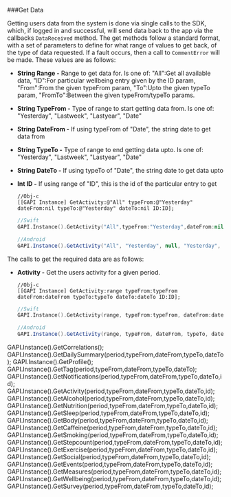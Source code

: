 ###Get Data

Getting users data from the system is done via single calls to the SDK, which, if logged in and successful, will send data back to the app via the callbacks `DataReceived` method. The get methods follow a standard format, with a set of parameters to define for what range of values to get back, of the type of data requested.  If a fault occurs, then a call to `CommentError` will be made. These values are as follows:

 *  **String Range -**  Range to get data for. Is one of: "All":Get all available data, "ID":For particular wellbeing entry given by the ID param, "From":From the given typeFrom param, "To":Upto the given typeTo param, "FromTo":Between the given typeFrom/typeTo params.
 *  **String TypeFrom -** Type of range to start getting data from. Is one of: "Yesterday", "Lastweek", "Lastyear", "Date"
 *  **String DateFrom -** If using typeFrom of "Date", the string date to get data from
 *  **String TypeTo -** Type of range to end getting data upto. Is one of: "Yesterday", "Lastweek", "Lastyear", "Date"
 *  **String DateTo -** If using typeTo of "Date", the string date to get data upto
 *  **Int ID -** If using range of "ID", this is the id of the particular entry to get

    ```obj-c
    //Obj-c
    [[GAPI Instance] GetActivity:@"All" typeFrom:@"Yesterday" dateFrom:nil typeTo:@"Yesterday" dateTo:nil ID:ID];
    ```
    ```swift
    //Swift
    GAPI.Instance().GetActivity("All",typeFrom:"Yesterday",dateFrom:nil,typeTo:"Yesterday",dateTo:nil,ID:Int(ID));
    ```
    ```java
    //Android
    GAPI.Instance().GetActivity("All", "Yesterday", null, "Yesterday", null, ID);
    ```

The calls to get the required data are as follows:
* **Activity -** Get the users activity for a given period.

    ```obj-c
    //Obj-c
    [[GAPI Instance] GetActivity:range typeFrom:typeFrom dateFrom:dateFrom typeTo:typeTo dateTo:dateTo ID:ID];
    ```
    ```swift
    //Swift
    GAPI.Instance().GetActivity(range, typeFrom:typeFrom, dateFrom:dateFrom, typeTo:typeTo, dateTo:dateTo, ID:Int(ID));
    ```
    ```java
    //Android
    GAPI.Instance().GetActivity(range, typeFrom, dateFrom, typeTo, dateTo, ID);
    ```
    
    
GAPI.Instance().GetCorrelations();
GAPI.Instance().GetDailySummary(period,typeFrom,dateFrom,typeTo,dateTo);
GAPI.Instance().GetProfile();
GAPI.Instance().GetTag(period,typeFrom,dateFrom,typeTo,dateTo);
GAPI.Instance().GetNotifications(period,typeFrom,dateFrom,typeTo,dateTo,id);
GAPI.Instance().GetActivity(period,typeFrom,dateFrom,typeTo,dateTo,id);
GAPI.Instance().GetAlcohol(period,typeFrom,dateFrom,typeTo,dateTo,id);
GAPI.Instance().GetNutrition(period,typeFrom,dateFrom,typeTo,dateTo,id);
GAPI.Instance().GetSleep(period,typeFrom,dateFrom,typeTo,dateTo,id);
GAPI.Instance().GetBody(period,typeFrom,dateFrom,typeTo,dateTo,id);
GAPI.Instance().GetCaffeine(period,typeFrom,dateFrom,typeTo,dateTo,id);
GAPI.Instance().GetSmoking(period,typeFrom,dateFrom,typeTo,dateTo,id);
GAPI.Instance().GetStepcount(period,typeFrom,dateFrom,typeTo,dateTo,id);
GAPI.Instance().GetExercise(period,typeFrom,dateFrom,typeTo,dateTo,id);
GAPI.Instance().GetSocial(period,typeFrom,dateFrom,typeTo,dateTo,id);
GAPI.Instance().GetEvents(period,typeFrom,dateFrom,typeTo,dateTo,id);
GAPI.Instance().GetMeasures(period,typeFrom,dateFrom,typeTo,dateTo,id);
GAPI.Instance().GetWellbeing(period,typeFrom,dateFrom,typeTo,dateTo,id);
GAPI.Instance().GetSurvey(period,typeFrom,dateFrom,typeTo,dateTo,id);
